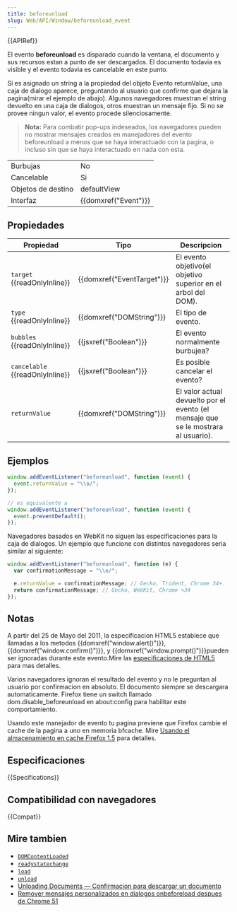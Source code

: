 ```yaml
---
title: beforeunload
slug: Web/API/Window/beforeunload_event
---
```


{{APIRef}}

El evento **beforeunload** es disparado cuando la ventana, el documento y sus recursos estan a punto de ser descargados. El documento todavia es visible y el evento todavia es cancelable en este punto.

Si es asignado un string a la propiedad del objeto Evento returnValue, una caja de dialogo aparece, preguntando al usuario que confirme que dejara la pagina(mirar el ejemplo de abajo). Algunos navegadores muestran el string devuelto en una caja de dialogos, otros muestran un mensaje fijo. Si no se provee ningun valor, el evento procede silenciosamente.

> **Nota:** Para combatir pop-ups indeseados, los navegadores pueden no mostrar mensajes creados en manejadores del evento beforeunload a menos que se haya interactuado con la pagina, o incluso sin que se haya interactuado en nada con esta.

<table class="properties">
  <tbody>
    <tr>
      <td>Burbujas</td>
      <td>No</td>
    </tr>
    <tr>
      <td>Cancelable</td>
      <td>Si</td>
    </tr>
    <tr>
      <td>Objetos de destino</td>
      <td>defaultView</td>
    </tr>
    <tr>
      <td>Interfaz</td>
      <td>{{domxref("Event")}}</td>
    </tr>
  </tbody>
</table>

## Propiedades

| Propiedad                       | Tipo                       | Descripcion                                                                        |
| ------------------------------- | -------------------------- | ---------------------------------------------------------------------------------- |
| `target` {{readOnlyInline}}     | {{domxref("EventTarget")}} | El evento objetivo(el objetivo superior en el arbol del DOM).                      |
| `type` {{readOnlyInline}}       | {{domxref("DOMString")}}   | El tipo de evento.                                                                 |
| `bubbles` {{readOnlyInline}}    | {{jsxref("Boolean")}}      | El evento normalmente burbujea?                                                    |
| `cancelable` {{readOnlyInline}} | {{jsxref("Boolean")}}      | Es posible cancelar el evento?                                                     |
| `returnValue`                   | {{domxref("DOMString")}}   | El valor actual devuelto por el evento (el mensaje que se le mostrara al usuario). |

## Ejemplos

```js
window.addEventListener("beforeunload", function (event) {
  event.returnValue = "\\o/";
});

// es equivalente a
window.addEventListener("beforeunload", function (event) {
  event.preventDefault();
});
```

Navegadores basados en WebKit no siguen las especificaciones para la caja de dialogos. Un ejemplo que funcione con distintos navegadores seria similar al siguiente:

```js
window.addEventListener("beforeunload", function (e) {
  var confirmationMessage = "\\o/";

  e.returnValue = confirmationMessage; // Gecko, Trident, Chrome 34+
  return confirmationMessage; // Gecko, WebKit, Chrome <34
});
```

## Notas

A partir del 25 de Mayo del 2011, la especificacion HTML5 establece que llamadas a los metodos {{domxref("window.alert()")}}, {{domxref("window.confirm()")}}, y {{domxref("window.prompt()")}}pueden ser ignoradas durante este evento.Mire las [especificaciones de HTML5](http://www.w3.org/TR/html5/webappapis.html#user-prompts) para mas detalles.

Varios navegadores ignoran el resultado del evento y no le preguntan al usuario por confirmacion en absoluto. El documento siempre se descargara automaticamente. Firefox tiene un switch llamado dom.disable_beforeunload en about:config para habilitar este comportamiento.

Usando este manejador de evento tu pagina previene que Firefox cambie el cache de la pagina a uno en memoria bfcache. Mire [Usando el almacenamiento en cache Firefox 1.5](/en/Using_Firefox_1.5_caching) para detalles.

## Especificaciones

{{Specifications}}

## Compatibilidad con navegadores

{{Compat}}

## Mire tambien

- [`DOMContentLoaded`](/es/docs/Web/Reference/Events/DOMContentLoaded)
- [`readystatechange`](/es/docs/Web/Reference/Events/readystatechange)
- [`load`](/es/docs/Web/Reference/Events/load)
- [`unload`](/es/docs/Web/Reference/Events/unload)
- [Unloading Documents — Confirmacion para descargar un documento](http://www.whatwg.org/specs/web-apps/current-work/#prompt-to-unload-a-document)
- [Remover mensajes personalizados en dialogos onbeforeload despues de Chrome 51](https://developers.google.com/web/updates/2016/04/chrome-51-deprecations?hl=en#remove_custom_messages_in_onbeforeload_dialogs)
